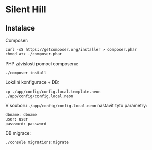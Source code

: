 # Silent Hill

## Instalace

Composer:

```
curl -sS https://getcomposer.org/installer > composer.phar
chmod a+x ./composer.phar
```

PHP závislosti pomocí composeru:

```
./composer install
```

Lokální konfigurace + DB:

```
cp ./app/config/config.local.template.neon ./app/config/config.local.neon
```

V souboru `./app/config/config.local.neon` nastavit tyto parametry:

```
dbname: dbname
user: user
password: password
```

DB migrace:

```
./console migrations:migrate
```

